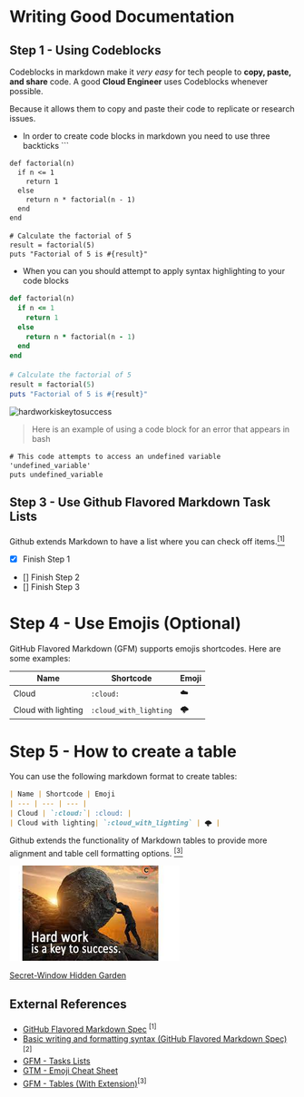 # Writing Good Documentation

## Step 1 - Using Codeblocks

Codeblocks in markdown make it *very easy* for tech people to **copy, paste, and share** code. A good __Cloud Engineer__ uses Codeblocks whenever possible.

Because it allows them to copy and paste their code to replicate or research issues.

- In order to create code blocks in markdown you need to use three backticks ```

```
def factorial(n)
  if n <= 1
    return 1
  else
    return n * factorial(n - 1)
  end
end

# Calculate the factorial of 5
result = factorial(5)
puts "Factorial of 5 is #{result}"

```
- When you can you should attempt to apply syntax highlighting to your code blocks

```ruby
def factorial(n)
  if n <= 1
    return 1
  else
    return n * factorial(n - 1)
  end
end

# Calculate the factorial of 5
result = factorial(5)
puts "Factorial of 5 is #{result}"
```

![hardworkiskeytosuccess](https://github.com/cammyong/github-docs-example/assets/34858886/e99caeb3-9613-4ded-a0ce-a1f9ab0158fc)


> Here is an example of using a code block for an error that appears in bash

```
# This code attempts to access an undefined variable 'undefined_variable'
puts undefined_variable
```

## Step 3 - Use Github Flavored Markdown Task Lists

Github extends Markdown to have a list where you can check off items.[<sup>[1]<sup>](#external-references)

- [x] Finish Step 1
- [] Finish Step 2
- [] Finish Step 3

# Step 4 - Use Emojis (Optional)
GitHub Flavored Markdown (GFM) supports emojis shortcodes.
Here are some examples:

| Name | Shortcode | Emoji
| --- | --- | --- |
| Cloud | `:cloud:`| :cloud: |
| Cloud with lighting| `:cloud_with_lighting` | 🌩️ |

# Step 5  - How to create a table

You can use the following markdown format to create tables:
```md
| Name | Shortcode | Emoji
| --- | --- | --- |
| Cloud | `:cloud:`| :cloud: |
| Cloud with lighting| `:cloud_with_lighting` | 🌩️ |
```
Github extends the functionality of Markdown tables to provide more alignment and table cell formatting options. [<sup>[3]<sup>](#external-references)

![Photo of success](assets/hardworkiskeytosuccess.jpeg)


[Secret-Window Hidden Garden](secret-window/hidden-garden.md)

## External References

- [GitHub Flavored Markdown Spec](https://github.github.com/gfm/) <sup>[1]<sup>
- [Basic writing and formatting syntax (GitHub Flavored Markdown Spec)](https://docs.github.com/en/get-started/writing-on-github/getting-started-with-writing-and-formatting-on-github/basic-writing-and-formatting-syntax)<sup>[2]<sup>
- [GFM - Tasks Lists](https://docs.github.com/en/get-started/writing-on-github/getting-started-with-writing-and-formatting-on-github/basic-writing-and-formatting-syntax#task-lists)
- [GTM - Emoji Cheat Sheet](https://github.com/ikatyang/emoji-cheat-sheet)
- [GFM - Tables (With Extension)](https://github.github.com/gfm/#tables-extension-)<sup>[3]<sup>
